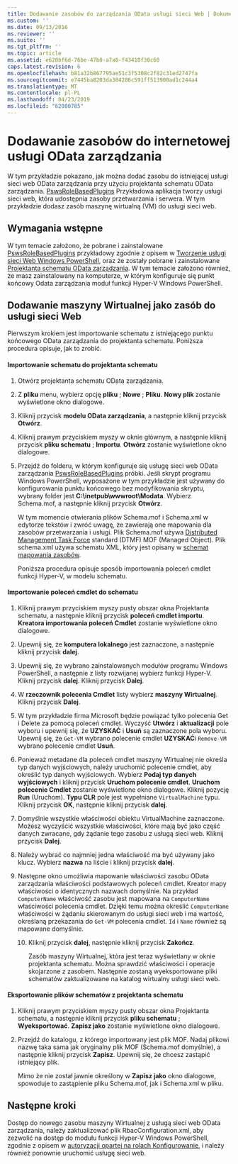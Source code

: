 ```yaml
---
title: Dodawanie zasobów do zarządzania OData usługi sieci Web | Dokumentacja firmy Microsoft
ms.custom: ''
ms.date: 09/13/2016
ms.reviewer: ''
ms.suite: ''
ms.tgt_pltfrm: ''
ms.topic: article
ms.assetid: e620bf6d-76be-47b0-a7a8-f43418f30c60
caps.latest.revision: 6
ms.openlocfilehash: b81a32b867795ae51c3f5308c2f82c31ed2747fa
ms.sourcegitcommit: e7445ba8203da304286c591ff513900ad1c244a4
ms.translationtype: MT
ms.contentlocale: pl-PL
ms.lasthandoff: 04/23/2019
ms.locfileid: "62080785"
---
```

# <a name="adding-resources-to-a-management-odata-web-service"></a>Dodawanie zasobów do internetowej usługi OData zarządzania

W tym przykładzie pokazano, jak można dodać zasobu do istniejącej usługi sieci web OData zarządzania przy użyciu projektanta schematu OData zarządzania. [PswsRoleBasedPlugins](https://code.msdn.microsoft.com:443/windowsdesktop/PswsRoleBasedPlugins-9c79b75a) Przykładowa aplikacja tworzy usługi sieci web, która udostępnia zasoby przetwarzania i serwera. W tym przykładzie dodasz zasób maszynę wirtualną (VM) do usługi sieci web.

## <a name="prerequisites"></a>Wymagania wstępne

W tym temacie założono, że pobrane i zainstalowane [PswsRoleBasedPlugins](https://code.msdn.microsoft.com:443/windowsdesktop/PswsRoleBasedPlugins-9c79b75a) przykładowy zgodnie z opisem w [Tworzenie usługi sieci Web Windows PowerShell](./creating-a-management-odata-web-service.md), oraz że zostały pobrane i zainstalowane [Projektanta schematu OData zarządzania](https://marketplace.visualstudio.com/items?itemName=jlisc0.ManagementODataSchemaDesigner). W tym temacie założono również, że masz zainstalowany na komputerze, w którym konfiguruje się punkt końcowy Odata zarządzania moduł funkcji Hyper-V Windows PowerShell.

## <a name="adding-vm-as-a-resource-to-the-web-service"></a>Dodawanie maszyny Wirtualnej jako zasób do usługi sieci Web

Pierwszym krokiem jest importowanie schematu z istniejącego punktu końcowego OData zarządzania do projektanta schematu. Poniższa procedura opisuje, jak to zrobić.

#### <a name="importing-an-existing-schema-into-the-schema-designer"></a>Importowanie schematu do projektanta schematu

1. Otwórz projektanta schematu OData zarządzania.

2. Z **pliku** menu, wybierz opcję **pliku** ; **Nowe** ; **Pliku**. **Nowy plik** zostanie wyświetlone okno dialogowe.

3. Kliknij przycisk **modelu OData zarządzania**, a następnie kliknij przycisk **Otwórz**.

4. Kliknij prawym przyciskiem myszy w oknie głównym, a następnie kliknij przycisk **pliku schematu** ; **Importu**. **Otwórz** zostanie wyświetlone okno dialogowe.

5. Przejdź do folderu, w którym konfiguruje się usługę sieci web OData zarządzania [PswsRoleBasedPlugins](https://code.msdn.microsoft.com:443/windowsdesktop/PswsRoleBasedPlugins-9c79b75a) próbki. Jeśli skrypt programu Windows PowerShell, wyposażone w tym przykładzie jest używany do konfigurowania punktu końcowego bez modyfikowania skryptu, wybrany folder jest **C:\inetpub\wwwroot\Modata**. Wybierz Schema.mof, a następnie kliknij przycisk **Otwórz**.

   W tym momencie otwierania plików Schema.mof i Schema.xml w edytorze tekstów i zwróć uwagę, że zawierają one mapowania dla zasobów przetwarzania i usługi. Plik Schema.mof używa [Distributed Management Task Force](https://www.dmtf.org/) standard (DTMF) MOF (Managed Object). Plik schema.xml używa schematu XML, który jest opisany w [schemat mapowania zasobów](./resource-mapping-schema.md).

   Poniższa procedura opisuje sposób importowania poleceń cmdlet funkcji Hyper-V, w modelu schematu.

#### <a name="importing-cmdlets-into-the-schema"></a>Importowanie poleceń cmdlet do schematu

1. Kliknij prawym przyciskiem myszy pusty obszar okna Projektanta schematu, a następnie kliknij przycisk **poleceń cmdlet importu**. **Kreatora importowania poleceń Cmdlet** zostanie wyświetlone okno dialogowe.

2. Upewnij się, że **komputera lokalnego** jest zaznaczone, a następnie kliknij przycisk **dalej**.

3. Upewnij się, że wybrano zainstalowanych modułów programu Windows PowerShell, a następnie z listy rozwijanej wybierz funkcji Hyper-V. Kliknij przycisk **dalej**. Kliknij przycisk **Dalej**.

4. W **rzeczownik polecenia Cmdlet** listy wybierz **maszyny Wirtualnej**. Kliknij przycisk **Dalej**.

5. W tym przykładzie firma Microsoft będzie powiązać tylko polecenia Get i Delete za pomocą poleceń cmdlet. Wyczyść **Utwórz** i **aktualizacji** pole wyboru i upewnij się, że **UZYSKAĆ** i **Usuń** są zaznaczone pola wyboru. Upewnij się, że `Get-VM` wybrano polecenie cmdlet **UZYSKAĆ**i `Remove-VM` wybrano polecenie cmdlet **Usuń**.

6. Ponieważ metadane dla poleceń cmdlet maszyny Wirtualnej nie określa typ danych wyjściowych, należy uruchomić polecenie cmdlet, aby określić typ danych wyjściowych. Wybierz **Podaj typ danych wyjściowych** i kliknij przycisk **Uruchom polecenie cmdlet**. **Uruchom polecenie Cmdlet** zostanie wyświetlone okno dialogowe. Kliknij pozycję **Run** (Uruchom). **Typu CLR** pole jest wypełniane `VirtualMachine` typu. Kliknij przycisk **OK**, następnie kliknij przycisk **dalej**.

7. Domyślnie wszystkie właściwości obiektu VirtualMachine zaznaczone. Możesz wyczyścić wszystkie właściwości, które mają być jako część danych zwracane, gdy żądanie tego zasobu z usługą sieci web. Kliknij przycisk **Dalej**.

8. Należy wybrać co najmniej jedna właściwość ma być używany jako klucz. Wybierz **nazwa** na liście i kliknij przycisk **dalej**.

9. Następne okno umożliwia mapowanie właściwości zasobu OData zarządzania właściwości podstawowych poleceń cmdlet. Kreator mapy właściwości o identycznych nazwach domyślnie. Na przykład `ComputerName` właściwość zasobu jest mapowana na `ComputerName` właściwości polecenia cmdlet.  Dzięki temu można określić `ComputerName` właściwości w żądaniu skierowanym do usługi sieci web i ma wartość, określaną przekazania do `Get-VM` polecenia cmdlet. `Id` i `Name` również są mapowane domyślnie.

   10. Kliknij przycisk **dalej**, następnie kliknij przycisk **Zakończ**.

       Zasób maszyny Wirtualnej, która jest teraz wyświetlany w oknie projektanta schematu. Można sprawdzić właściwości i operacje skojarzone z zasobem. Następnie zostaną wyeksportowane pliki schematów zaktualizowane na katalog wirtualny usługi sieci web.

#### <a name="exporting-schema-files-from-the-schema-designer"></a>Eksportowanie plików schematów z projektanta schematu

1. Kliknij prawym przyciskiem myszy pusty obszar okna Projektanta schematu, a następnie kliknij przycisk **pliku schematu** ; **Wyeksportować**. **Zapisz jako** zostanie wyświetlone okno dialogowe.

2. Przejdź do katalogu, z którego importowany jest plik MOF. Nadaj plikowi nazwę taka sama jak oryginalny plik MOF (Schema.mof domyślnie), a następnie kliknij przycisk **Zapisz**. Upewnij się, że chcesz zastąpić istniejący plik.

   Mimo że nie został jawnie określony w **Zapisz jako** okno dialogowe, spowoduje to zastąpienie pliku Schema.mof, jak i Schema.xml w pliku.

## <a name="next-steps"></a>Następne kroki

Dostęp do nowego zasobu maszyny Wirtualnej z usługą sieci web OData zarządzania, należy zaktualizować plik RbacConfiguration.xml, aby zezwolić na dostęp do modułu funkcji Hyper-V Windows PowerShell, zgodnie z opisem w [autoryzacji opartej na rolach Konfigurowanie](./configuring-role-based-authorization.md), i należy również ponownie uruchomić usługę sieci web.